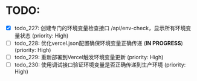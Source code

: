 # TODO:

- [x] todo_227: 创建专门的环境变量检查接口 /api/env-check，显示所有环境变量状态 (priority: High)
- [ ] todo_228: 优化vercel.json配置确保环境变量正确传递 (**IN PROGRESS**) (priority: High)
- [ ] todo_229: 重新部署到Vercel触发环境变量更新 (priority: High)
- [ ] todo_230: 使用调试接口验证环境变量是否正确传递到生产环境 (priority: High)
